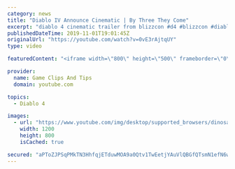 ```yaml
---
category: news
title: "Diablo IV Announce Cinematic | By Three They Come"
excerpt: "diablo 4 cinematic trailer from blizzcon #d4 #blizzcon #diablo."
publishedDateTime: 2019-11-01T19:01:45Z
originalUrl: "https://youtube.com/watch?v=0vE3rAjtqUY"
type: video

featuredContent: "<iframe width=\"800\" height=\"500\" frameborder=\"0\" src=\"https://www.youtube.com/embed/0vE3rAjtqUY\" allow=\"accelerometer; autoplay; encrypted-media; gyroscope; picture-in-picture\" allowfullscreen></iframe>"

provider:
  name: Game Clips And Tips
  domain: youtube.com

topics:
  - Diablo 4

images:
  - url: "https://www.youtube.com/img/desktop/supported_browsers/dinosaur.png"
    width: 1200
    height: 800
    isCached: true

secured: "aPToZJPSqPMkTN3HhfqjETduwMOA9a0Qtv1TwEetjYAuVlQBGfQTsmN1efN6w5g3IROjyEVDzxDgofTMhbm8RsfZPvYZyiAyuXvuoyZlpwlGZOJTA3m+P3wDYE1Go9URVdNc8IUfoZ+/DPj366oJfFrl2qBnQDtr7IM1ZeuZFINVgCeE4zeXHK0XfmhtxsxEuw8hKcu8yrZ5pEXxY1m3VNzIxuhhfa+UDR26qOlRPd+Dn0fHI5w8b5m4+CwOhP/JsoHG6wbo1KxFXe+w82cM2RSHcUQrtYDKI0K9D+nDuugmHNJb1mNtC8K7cz1d8hoU1qdFwHMzKU7k3VE0EAVL297/ubdPfOow6nb5HTqvud7PeYsaORLNoFbSXhU4toT0iEZ/hHJVX6QkFaIjsSrstg==;tor5jkzFmXjUZyZjzdodDg=="
---
```


